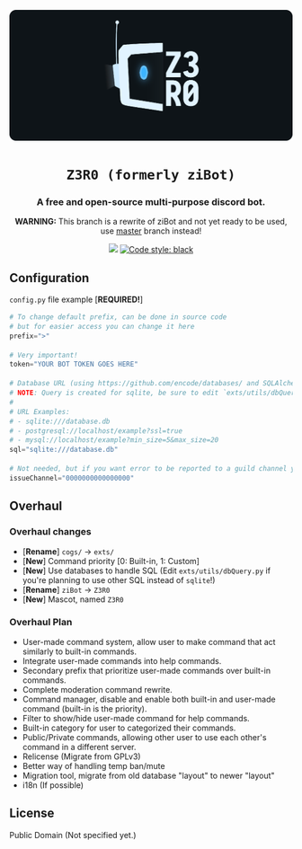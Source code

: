 <p align="center">
    <!-- Change the img source to Z3R0 logo/mascot when its done --->
    <a href="https://github.com/ZiRO-Bot/ziBot"><img src="/assets/img/banner.png" alt="Z3R0" width="720"/></a>
</p>

<h1 align="center"><code>Z3R0 (formerly ziBot)</code></h1>

<h3 align="center"> A <b>free</b> and <b>open-source</b> multi-purpose discord bot. </h3>

<p align="center">
    <b>WARNING:</b> This branch is a rewrite of ziBot and not yet ready to be used, use <a href="https://github.com/ZiRO-Bot/ziBot/tree/master">master</a> branch instead!
</p>

<p id="badges" align="center">
    <a href="https://top.gg/bot/740122842988937286"><img src="https://top.gg/api/widget/status/740122842988937286.svg"></a>
    <a href="https://github.com/psf/black"><img alt="Code style: black" src="https://img.shields.io/badge/code%20style-black-000000.svg"></a>
</p>

## Configuration

`config.py` file example [**REQUIRED!**]

```py
# To change default prefix, can be done in source code
# but for easier access you can change it here
prefix=">"

# Very important!
token="YOUR BOT TOKEN GOES HERE"

# Database URL (using https://github.com/encode/databases/ and SQLAlchemy Core)
# NOTE: Query is created for sqlite, be sure to edit `exts/utils/dbQuery.py` for other SQL!
#
# URL Examples:
# - sqlite:///database.db
# - postgresql://localhost/example?ssl=true
# - mysql://localhost/example?min_size=5&max_size=20
sql="sqlite:///database.db"

# Not needed, but if you want error to be reported to a guild channel you can set it here
issueChannel="0000000000000000"
```

## Overhaul

### Overhaul changes

- [**Rename**] `cogs/` -> `exts/`
- [**New**] Command priority [0: Built-in, 1: Custom]
- [**New**] Use databases to handle SQL (Edit `exts/utils/dbQuery.py` if you're planning to use other SQL instead of  `sqlite`!)
- [**Rename**] `ziBot` -> `Z3R0`
- [**New**] Mascot, named `Z3R0`

### Overhaul Plan

- User-made command system, allow user to make command that act similarly to built-in commands.
- Integrate user-made commands into help commands.
- Secondary prefix that prioritize user-made commands over built-in commands.
- Complete moderation command rewrite.
- Command manager, disable and enable both built-in and user-made command (built-in is the priority).
- Filter to show/hide user-made command for help commands.
- Built-in category for user to categorized their commands.
- Public/Private commands, allowing other user to use each other's command in a different server.
- Relicense (Migrate from GPLv3)
- Better way of handling temp ban/mute
- Migration tool, migrate from old database "layout" to newer "layout"
- i18n (If possible)

## License

Public Domain (Not specified yet.)
